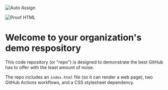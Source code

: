 ![Auto Assign](https://github.com/PayBridgeTeam/demo-repository/actions/workflows/auto-assign.yml/badge.svg)

![Proof HTML](https://github.com/PayBridgeTeam/demo-repository/actions/workflows/proof-html.yml/badge.svg)

# Welcome to your organization's demo respository
This code repository (or "repo") is designed to demonstrate the best GitHub has to offer with the least amount of noise.

The repo includes an `index.html` file (so it can render a web page), two GitHub Actions workflows, and a CSS stylesheet dependency.
